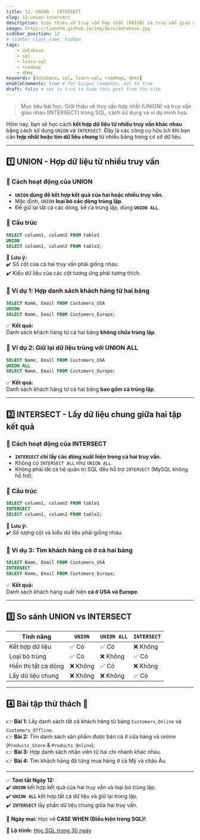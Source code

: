 ```yaml
---
title: 12. UNION - INTERSECT
slug: 12-union-intersect
description: Giới thiệu về truy vấn hợp nhất (UNION) và truy vấn giao nhau (INTERSECT) trong SQL, cách sử dụng và ví dụ minh họa.
image: https://tiennhm.github.io/img/docs/database.jpg
sidebar_position: 12
# sidebar_class_name: hidden
tags:
    - database
    - sql
    - learn-sql
    - roadmap
    - dbms
keywords: [database, sql, learn-sql, roadmap, dbms]
enableComments: true # for Gisqus comments, set to true
draft: false # set to true to hide this post from the site
---
```


> Mục tiêu bài học: Giới thiệu về truy vấn hợp nhất (UNION) và truy vấn giao nhau (INTERSECT) trong SQL, cách sử dụng và ví dụ minh họa.

Hôm nay, bạn sẽ học cách **kết hợp dữ liệu từ nhiều truy vấn khác nhau** bằng cách sử dụng `UNION` và `INTERSECT`. Đây là các công cụ hữu ích khi bạn cần **hợp nhất hoặc tìm dữ liệu chung** từ nhiều bảng trong cơ sở dữ liệu.

---

## **1️⃣ UNION - Hợp dữ liệu từ nhiều truy vấn**  

### **📌 Cách hoạt động của UNION**  
- **`UNION` dùng để kết hợp kết quả của hai hoặc nhiều truy vấn.**  
- Mặc định, `UNION` **loại bỏ các dòng trùng lặp**.  
- Để giữ lại tất cả các dòng, kể cả trùng lặp, dùng **`UNION ALL`**.  

### **📌 Cấu trúc**  
```sql
SELECT column1, column2 FROM table1
UNION
SELECT column1, column2 FROM table2;
```

📌 **Lưu ý:**  
✔️ Số cột của cả hai truy vấn phải giống nhau.  
✔️ Kiểu dữ liệu của các cột tương ứng phải tương thích.  

### **📌 Ví dụ 1: Hợp danh sách khách hàng từ hai bảng**  
```sql
SELECT Name, Email FROM Customers_USA
UNION
SELECT Name, Email FROM Customers_Europe;
```

✅ **Kết quả:**  
Danh sách khách hàng từ cả hai bảng **không chứa trùng lặp**.  

### **📌 Ví dụ 2: Giữ lại dữ liệu trùng với UNION ALL**  
```sql
SELECT Name, Email FROM Customers_USA
UNION ALL
SELECT Name, Email FROM Customers_Europe;
```

✅ **Kết quả:**  
Danh sách khách hàng từ cả hai bảng **bao gồm cả trùng lặp**.  

---

## **2️⃣ INTERSECT - Lấy dữ liệu chung giữa hai tập kết quả**  

### **📌 Cách hoạt động của INTERSECT**  
- **`INTERSECT` chỉ lấy các dòng xuất hiện trong cả hai truy vấn.**  
- Không có `INTERSECT ALL` như `UNION ALL`.  
- Không phải tất cả hệ quản trị SQL đều hỗ trợ `INTERSECT` (MySQL không hỗ trợ).  

### **📌 Cấu trúc**  
```sql
SELECT column1, column2 FROM table1
INTERSECT
SELECT column1, column2 FROM table2;
```

📌 **Lưu ý:**  
✔️ Số lượng cột và kiểu dữ liệu phải giống nhau.  

### **📌 Ví dụ 3: Tìm khách hàng có ở cả hai bảng**  
```sql
SELECT Name, Email FROM Customers_USA
INTERSECT
SELECT Name, Email FROM Customers_Europe;
```

✅ **Kết quả:**  
Danh sách khách hàng xuất hiện **cả ở USA và Europe**.  

---

## **3️⃣ So sánh UNION vs INTERSECT**  

| Tính năng            | `UNION`      | `UNION ALL`    | `INTERSECT`    |
|----------------------|--------------|----------------|----------------|
| Kết hợp dữ liệu      | ✅ Có        | ✅ Có         | ❌ Không       |
| Loại bỏ trùng        | ✅ Có        | ❌ Không      | ✅ Có          |
| Hiển thị tất cả dòng | ❌ Không     | ✅ Có         | ❌ Không       |
| Lấy dữ liệu chung    | ❌ Không     | ❌ Không      | ✅ Có          |

---

## **4️⃣ Bài tập thử thách 🚀**  
👉 **Bài 1:** Lấy danh sách tất cả khách hàng từ bảng `Customers_Online` và `Customers_Offline`.  
👉 **Bài 2:** Tìm danh sách sản phẩm được bán cả ở cửa hàng và online (`Products_Store` & `Products_Online`).  
👉 **Bài 3:** Hợp danh sách nhân viên từ hai chi nhánh khác nhau.  
👉 **Bài 4:** Tìm khách hàng đã từng mua hàng ở cả Mỹ và châu Âu.  

---

✅ **Tóm tắt Ngày 12:**  
✔️ **`UNION`** kết hợp kết quả của hai truy vấn và loại bỏ trùng lặp.  
✔️ **`UNION ALL`** kết hợp tất cả dữ liệu và giữ lại trùng lặp.  
✔️ **`INTERSECT`** lấy phần dữ liệu chung giữa hai truy vấn.  

🚀 **Ngày mai:** Học về **CASE WHEN (Điều kiện trong SQL)!**

📌 **Lộ trình:** [Học SQL trong 30 ngày](00.%2030-Day%20SQL%20Learning%20Roadmap.md)